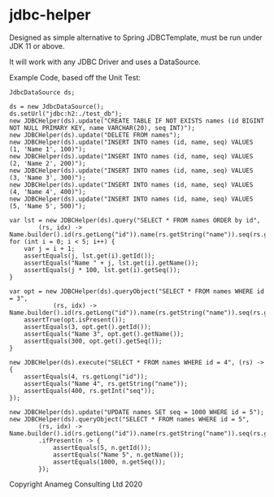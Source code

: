 # jdbc-helper
Designed as simple alternative to Spring JDBCTemplate, must be run under JDK 11 or above.  

It will work with any JDBC Driver and uses a DataSource.

Example Code, based off the Unit Test:

    JdbcDataSource ds;

    ds = new JdbcDataSource();
    ds.setUrl("jdbc:h2:./test_db");
    new JDBCHelper(ds).update("CREATE TABLE IF NOT EXISTS names (id BIGINT NOT NULL PRIMARY KEY, name VARCHAR(20), seq INT)");
    new JDBCHelper(ds).update("DELETE FROM names");
    new JDBCHelper(ds).update("INSERT INTO names (id, name, seq) VALUES (1, 'Name 1', 100)");
    new JDBCHelper(ds).update("INSERT INTO names (id, name, seq) VALUES (2, 'Name 2', 200)");
    new JDBCHelper(ds).update("INSERT INTO names (id, name, seq) VALUES (3, 'Name 3', 300)");
    new JDBCHelper(ds).update("INSERT INTO names (id, name, seq) VALUES (4, 'Name 4', 400)");
    new JDBCHelper(ds).update("INSERT INTO names (id, name, seq) VALUES (5, 'Name 5', 500)");

    var lst = new JDBCHelper(ds).query("SELECT * FROM names ORDER by id",
            (rs, idx) -> Name.builder().id(rs.getLong("id")).name(rs.getString("name")).seq(rs.getInt("seq")).build());
    for (int i = 0; i < 5; i++) {
        var j = i + 1;
        assertEquals(j, lst.get(i).getId());
        assertEquals("Name " + j, lst.get(i).getName());
        assertEquals(j * 100, lst.get(i).getSeq());
    }

    var opt = new JDBCHelper(ds).queryObject("SELECT * FROM names WHERE id = 3",
                (rs, idx) -> Name.builder().id(rs.getLong("id")).name(rs.getString("name")).seq(rs.getInt("seq")).build());
        assertTrue(opt.isPresent());
        assertEquals(3, opt.get().getId());
        assertEquals("Name 3", opt.get().getName());
        assertEquals(300, opt.get().getSeq());
    }

    new JDBCHelper(ds).execute("SELECT * FROM names WHERE id = 4", (rs) -> {
        assertEquals(4, rs.getLong("id"));
        assertEquals("Name 4", rs.getString("name"));
        assertEquals(400, rs.getInt("seq"));
    });

    new JDBCHelper(ds).update("UPDATE names SET seq = 1000 WHERE id = 5");
    new JDBCHelper(ds).queryObject("SELECT * FROM names WHERE id = 5",
            (rs, idx) -> Name.builder().id(rs.getLong("id")).name(rs.getString("name")).seq(rs.getInt("seq")).build())
            .ifPresent(n -> {
                assertEquals(5, n.getId());
                assertEquals("Name 5", n.getName());
                assertEquals(1000, n.getSeq());
            });

Copyright Anameg Consulting Ltd 2020
